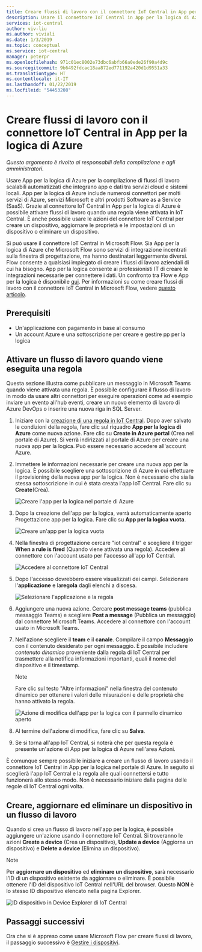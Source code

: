 ```yaml
---
title: Creare flussi di lavoro con il connettore IoT Central in App per la logica di Azure | Microsoft Docs
description: Usare il connettore IoT Central in App per la logica di Azure per attivare flussi di lavoro e creare, aggiornare ed eliminare dispositivi nei flussi di lavoro.
services: iot-central
author: viv-liu
ms.author: viviali
ms.date: 1/3/2019
ms.topic: conceptual
ms.service: iot-central
manager: peterpr
ms.openlocfilehash: 971c01ec8002e73dbc6abfb66a0ede26f90a4d9c
ms.sourcegitcommit: 9b6492fdcac18aa872ed771192a420d1d9551a33
ms.translationtype: HT
ms.contentlocale: it-IT
ms.lasthandoff: 01/22/2019
ms.locfileid: "54453208"
---
```

# <a name="build-workflows-with-the-iot-central-connector-in-azure-logic-apps"></a>Creare flussi di lavoro con il connettore IoT Central in App per la logica di Azure

*Questo argomento è rivolto ai responsabili della compilazione e agli amministratori.*

Usare App per la logica di Azure per la compilazione di flussi di lavoro scalabili automatizzati che integrano app e dati tra servizi cloud e sistemi locali. App per la logica di Azure include numerosi connettori per molti servizi di Azure, servizi Microsoft e altri prodotti Software as a Service (SaaS). Grazie al connettore IoT Central in App per la logica di Azure è possibile attivare flussi di lavoro quando una regola viene attivata in IoT Central. È anche possibile usare le azioni del connettore IoT Central per creare un dispositivo, aggiornare le proprietà e le impostazioni di un dispositivo o eliminare un dispositivo. 

Si può usare il connettore IoT Central in Microsoft Flow. Sia App per la logica di Azure che Microsoft Flow sono servizi di integrazione incentrati sulla finestra di progettazione, ma hanno destinatari leggermente diversi. Flow consente a qualsiasi impiegato di creare i flussi di lavoro aziendali di cui ha bisogno. App per la logica consente ai professionisti IT di creare le integrazioni necessarie per connettere i dati. Un confronto tra Flow e App per la logica è disponibile [qui](https://docs.microsoft.com/azure/azure-functions/functions-compare-logic-apps-ms-flow-webjobs). Per informazioni su come creare flussi di lavoro con il connettore IoT Central in Microsoft Flow, vedere [questo articolo](howto-add-microsoft-flow.md). 

## <a name="prerequisites"></a>Prerequisiti

- Un'applicazione con pagamento in base al consumo
- Un account Azure e una sottoscrizione per creare e gestire pp per la logica

## <a name="trigger-a-workflow-when-a-rule-is-triggered"></a>Attivare un flusso di lavoro quando viene eseguita una regola

Questa sezione illustra come pubblicare un messaggio in Microsoft Teams quando viene attivata una regola. È possibile configurare il flusso di lavoro in modo da usare altri connettori per eseguire operazioni come ad esempio inviare un evento all'hub eventi, creare un nuovo elemento di lavoro di Azure DevOps o inserire una nuova riga in SQL Server.

1. Iniziare con la [creazione di una regola in IoT Central](howto-create-telemetry-rules.md). Dopo aver salvato le condizioni della regola, fare clic sul riquadro **App per la logica di Azure** come nuova azione. Fare clic su **Create in Azure portal** (Crea nel portale di Azure). Si verrà indirizzati al portale di Azure per creare una nuova app per la logica. Può essere necessario accedere all'account Azure.

1. Immettere le informazioni necessarie per creare una nuova app per la logica. È possibile scegliere una sottoscrizione di Azure in cui effettuare il provisioning della nuova app per la logica. Non è necessario che sia la stessa sottoscrizione in cui è stata creata l'app IoT Central. Fare clic su **Create**(Crea).

    ![Creare l'app per la logica nel portale di Azure](./media/howto-build-azure-logic-apps/createinazureportal.PNG)

1. Dopo la creazione dell'app per la logica, verrà automaticamente aperto Progettazione app per la logica. Fare clic su **App per la logica vuota**. 

    ![Creare un'app per la logica vuota](./media/howto-build-azure-logic-apps/blanklogicapp.PNG)

1. Nella finestra di progettazione cercare "iot central" e scegliere il trigger **When a rule is fired** (Quando viene attivata una regola). Accedere al connettore con l'account usato per l'accesso all'app IoT Central. 

    ![Accedere al connettore IoT Central](./media/howto-build-azure-logic-apps/addtrigger.PNG)

1. Dopo l'accesso dovrebbero essere visualizzati dei campi. Selezionare l'**applicazione** e la**regola** dagli elenchi a discesa.

    ![Selezionare l'applicazione e la regola](./media/howto-build-azure-logic-apps/pickappandrule.PNG)

1. Aggiungere una nuova azione. Cercare **post message teams** (pubblica messaggio Teams) e scegliere **Post a message** (Pubblica un messaggio) dal connettore Microsoft Teams. Accedere al connettore con l'account usato in Microsoft Teams. 

1. Nell'azione scegliere il **team** e il **canale**. Compilare il campo **Messaggio** con il contenuto desiderato per ogni messaggio. È possibile includere *contenuto dinamico* proveniente dalla regola di IoT Central per trasmettere alla notifica informazioni importanti, quali il nome del dispositivo e il timestamp.
    > [!NOTE]
    > Fare clic sul testo "Altre informazioni" nella finestra del contenuto dinamico per ottenere i valori delle misurazioni e delle proprietà che hanno attivato la regola.

    ![Azione di modifica dell'app per la logica con il pannello dinamico aperto](./media/howto-build-azure-logic-apps/buildworkflow.PNG)

1. Al termine dell'azione di modifica, fare clic su **Salva**.

1. Se si torna all'app IoT Central, si noterà che per questa regola è presente un'azione di App per la logica di Azure nell'area Azioni.

È comunque sempre possibile iniziare a creare un flusso di lavoro usando il connettore IoT Central in App per la logica nel portale di Azure. In seguito si sceglierà l'app IoT Central e la regola alle quali connettersi e tutto funzionerà allo stesso modo. Non è necessario iniziare dalla pagina delle regole di IoT Central ogni volta.

## <a name="create-update-and-delete-a-device-in-a-workflow"></a>Creare, aggiornare ed eliminare un dispositivo in un flusso di lavoro

Quando si crea un flusso di lavoro nell'app per la logica, è possibile aggiungere un'azione usando il connettore IoT Central. Si troveranno le azioni **Create a device** (Crea un dispositivo), **Update a device** (Aggiorna un dispositivo) e **Delete a device** (Elimina un dispositivo).
> [!NOTE]
> Per **aggiornare un dispositivo** ed **eliminare un dispositivo**, sarà necessario l'ID di un dispositivo esistente da aggiornare o eliminare. È possibile ottenere l'ID del dispositivo IoT Central nell'URL del browser. Questo **NON** è lo stesso ID dispositivo elencato nella pagina Explorer.

![ID dispositivo in Device Explorer di IoT Central](./media/howto-build-azure-logic-apps/iotcdeviceid.PNG)
  

## <a name="next-steps"></a>Passaggi successivi
Ora che si è appreso come usare Microsoft Flow per creare flussi di lavoro, il passaggio successivo è [Gestire i dispositivi](howto-manage-devices.md).
